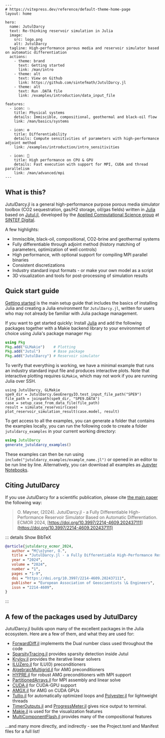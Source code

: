 ````@raw html
---
# https://vitepress.dev/reference/default-theme-home-page
layout: home

hero:
  name: JutulDarcy
  text: Re-thinking reservoir simulation in Julia
  image:
    src: logo.png
    alt: JutulDarcy
  tagline: High-performance porous media and reservoir simulator based on automatic differentiation
  actions:
    - theme: brand
      text: Getting started
      link: /man/intro
    - theme: alt
      text: View on Github
      link: https://github.com/sintefmath/JutulDarcy.jl
    - theme: alt
      text: Run .DATA file
      link: /examples/introduction/data_input_file

features:
  - icon: 💥
    title: Physical systems
    details: Immiscible, compositional, geothermal and black-oil flow
    link: /man/basics/systems

  - icon: ⚙️
    title: Differentiability
    details: Compute sensitivities of parameters with high-performance adjoint method
    link: /examples/introduction/intro_sensitivities

  - icon: 🏃
    title: High performance on CPU & GPU
    details: Fast execution with support for MPI, CUDA and thread parallelism
    link: /man/advanced/mpi
---
````

## What is this?

JutulDarcy.jl is a general high-performance purpose porous media simulator toolbox (CO2 sequestration, gas/H2 storage, oil/gas fields) written in [Julia](https://julialang.org/) based on [Jutul.jl](https://github.com/sintefmath/Jutul.jl), developed by the [Applied Computational Science group](https://www.sintef.no/en/digital/departments-new/applied-mathematics/applied-computational-sciences/) at [SINTEF Digital](https://www.sintef.no/en/digital/).

A few highlights:

- Immiscible, black-oil, compositional, CO2-brine and geothermal systems
- Fully differentiable through adjoint method (history matching of parameters, optimization of well controls)
- High performance, with optional support for compiling MPI parallel binaries
- Consistent discretizations
- Industry standard input formats - or make your own model as a script
- 3D visualization and tools for post-processing of simulation results

## Quick start guide

[Getting started](@ref) is the main setup guide that includes the basics of installing Julia and creating a Julia environment for `JutulDarcy.jl`, written for users who may not already be familiar with Julia package management.

If you want to get started quickly: Install [Julia](https://julialang.org/) and add the following packages together
with a Makie backend library to your environment of choice using Julia's package manager `Pkg`:

```julia
using Pkg
Pkg.add("GLMakie")    # Plotting
Pkg.add("Jutul")      # Base package
Pkg.add("JutulDarcy") # Reservoir simulator
```

To verify that everything is working, we have a minimal example that runs an industry standard input file and produces interactive plots. Note that interactive plotting requires `GLMakie`, which may not work if you are running Julia over SSH.

```@example
using JutulDarcy, GLMakie
spe9_dir = JutulDarcy.GeoEnergyIO.test_input_file_path("SPE9")
file_path = joinpath(spe9_dir, "SPE9.DATA")
case = setup_case_from_data_file(file_path)
result = simulate_reservoir(case)
plot_reservoir_simulation_result(case.model, result)
```

To get access to all the examples, you can generate a folder that contains the examples locally, you can run the following code to create a folder `jutuldarcy_examples` in your current working directory:

```julia
using JutulDarcy
generate_jutuldarcy_examples()
```

These examples can then be run using `include("jutuldarcy_examples/example_name.jl")` or opened in an editor to be run line by line. Alternatively, you can download all examples as [Jupyter Notebooks](https://github.com/sintefmath/JutulDarcy.jl/tree/gh-pages/dev/final_site/notebooks).

## Citing JutulDarcy

If you use JutulDarcy for a scientific publication, please cite [the main paper](https://doi.org/10.3997/2214-4609.202437111) the following way:

> O. Møyner, (2024). JutulDarcy.jl - a Fully Differentiable High-Performance Reservoir Simulator Based on Automatic Differentiation. ECMOR 2024, [https://doi.org/10.3997/2214-4609.202437111](https://doi.org/10.3997/2214-4609.202437111)

::: details Show BibTeX

```bibtex
@article{jutuldarcy_ecmor_2024,
   author = "M{\o}yner, O.",
   title = "JutulDarcy.jl - a Fully Differentiable High-Performance Reservoir Simulator Based on Automatic Differentiation", 
   year = "2024",
   volume = "2024",
   number = "1",
   pages = "1-9",
   doi = "https://doi.org/10.3997/2214-4609.202437111",
   publisher = "European Association of Geoscientists \& Engineers",
   issn = "2214-4609",
}
```

:::

## A few of the packages used by JutulDarcy

JutulDarcy.jl builds upon many of the excellent packages in the Julia ecosystem. Here are a few of them, and what they are used for:

- [ForwardDiff.jl](https://github.com/JuliaDiff/ForwardDiff.jl) implements the Dual number class used throughout the code
- [SparsityTracing.jl](https://github.com/PALEOtoolkit/SparsityTracing.jl/) provides sparsity detection inside Jutul
- [Krylov.jl](https://github.com/JuliaSmoothOptimizers/Krylov.jl) provides the iterative linear solvers
- [ILUZero.jl](https://github.com/mcovalt/ILUZero.jl/blob/master/src/ILUZero.jl) for ILU(0) preconditioners
- [AlgebraicMultigrid.jl](https://github.com/JuliaLinearAlgebra/AlgebraicMultigrid.jl) for AMG preconditioners
- [HYPRE.jl](https://github.com/fredrikekre/HYPRE.jl) for robust AMG preconditioners with MPI support
- [PartitionedArrays.jl](https://github.com/fverdugo/PartitionedArrays.jl) for MPI assembly and linear solve
- [CUDA.jl](https://github.com/JuliaGPU/CUDA.jl) for CUDA-GPU support
- [AMGX.jl](https://github.com/JuliaGPU/AMGX.jl) for AMG on CUDA GPUs
- [Tullio.jl](https://github.com/mcabbott/Tullio.jl) for automatically optimized loops and [Polyester.jl](https://github.com/JuliaSIMD/Polyester.jl) for lightweight threads
- [TimerOutputs.jl](https://github.com/KristofferC/TimerOutputs.jl) and [ProgressMeter.jl](https://github.com/timholy/ProgressMeter.jl) gives nice output to terminal.
- [Makie.jl](https://makie.juliaplots.org/) is used for the visualization features
- [MultiComponentFlash.jl](https://github.com/moyner/MultiComponentFlash.jl) provides many of the compositional features

...and many more directly, and indirectly - see the Project.toml and Manifest files for a full list!
